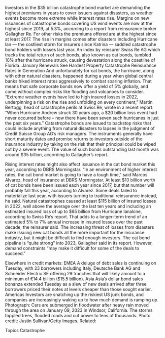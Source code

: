 Investors in the $35 billion catastrophe bond market are demanding the highest premiums in years to cover issuers against disasters, as weather events become more extreme while interest rates rise.
Margins on new issuances of catastrophe bonds covering US wind events are now at the highest since 2019, at 5.3%, according to a report from reinsurance broker Gallagher Re. For other risks the premiums offered are at the highest since at least 2017.
The rise in margins comes after disasters including Hurricane Ian — the costliest storm for insurers since Katrina — saddled catastrophe bond holders with losses last year. An index by reinsurer Swiss Re AG which tracks the total return of such bonds, also known as cat bonds, tumbled 10% after the hurricane struck, causing devastation along the coastline of Florida.
January Renewals See Hardest Property Catastrophe Reinsurance Rates in Generation
And unfortunately for cat bonds, the hurricane, along with other natural disasters, happened during a year when global central banks hiked interest rates aggressively to combat soaring inflation. That means that safe corporate bonds now offer a yield of 5% globally, and come without complex risks like flooding and volcanoes to consider.
“Extreme weather events have led to high insured losses in 2022, underpinning a risk on the rise and unfolding on every continent,” Martin Bertogg, head of catastrophe perils at Swiss Re, wrote in a recent report. “When Hurricane Andrew struck 30 years ago, a $20 billion loss event had never occurred before – now there have been seven such hurricanes in just the past six years.”
Catastrophe bonds are issued to backstop risks that could include anything from natural disasters to lapses in the judgment of Credit Suisse Group AG’s risk managers. The instruments generally have short maturity dates and promise returns to investors outside of the insurance industry by taking on the risk that their principal could be wiped out by a severe event. The value of such bonds outstanding last month was around $35 billion, according to Gallagher’s report.

Rising interest rates might also affect issuance in the cat bond market this year, according to DBRS Morningstar.
“In an environment of higher interest rates, the cat bond market is going to have a tough time,” said Marcos Alvarez, head of insurance at DBRS Morningstar. At least $10 billion worth of cat bonds have been issued each year since 2017, but that number will probably fall this year, according to Alvarez. Some deals failed to materialize last year, with issuers turning to traditional reinsurance instead, he said.
Natural catastrophes caused at least $115 billion of insured losses in 2022, well above the average over the last ten years and including an estimated insured loss of up to $65 billion from Hurricane Ianalone, according to Swiss Re’s report. That adds to a longer-term trend of an estimated 5% to 7% annual increase in insured losses over the past decade, the reinsurer said.
The increasing threat of losses from disasters make issuing new cat bonds all the more important for the insurance industry, but it might be difficult to find enough investors.
The cat bond pipeline is “quite strong” into 2023, Gallagher said in its report. However, demand constraints “may make it difficult for some of the deals to succeed.”

Elsewhere in credit markets:
EMEA
A deluge of debt sales is continuing on Tuesday, with 23 borrowers including Italy, Deutsche Bank AG and Schneider Electric SE offering 29 tranches that will likely amount to a minimum of €14.4 billion ($15.5 billion).
Asia
Asia’s dollar bond sales bonanza extended Tuesday as a slew of new deals arrived after three borrowers priced their notes at levels cheaper than those sought earlier.
Americas
Investors are snatching up the riskiest US junk bonds, and companies are increasingly waking up to how much demand is ramping up.
Photograph: Cars are submerged in floodwater after heavy rain moved through the area on January 09, 2023 in Windsor, California. The storms toppled trees, flooded roads and cut power to tens of thousands. Photo credit: Justin Sullivan/Getty Images.
Related:

Topics
Catastrophe
